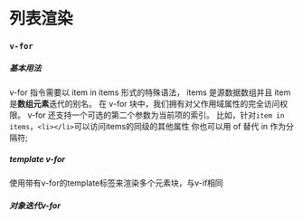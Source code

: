 # 列表渲染
### `v-for`
##### 基本用法
v-for 指令需要以 item in items 形式的特殊语法， items 是源数据数组并且 item 是**数组元素**迭代的别名。
在 v-for 块中，我们拥有对父作用域属性的完全访问权限。 v-for 还支持一个可选的第二个参数为当前项的索引。
比如，针对`item in items`，`<li></li>`可以访问items的同级的其他属性
你也可以用 of 替代 in 作为分隔符;
##### template v-for
使用带有v-for的template标签来渲染多个元素块，与v-if相同
##### 对象迭代v-for